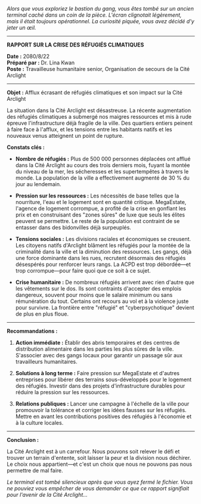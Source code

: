 _Alors que vous exploriez le bastion du gang, vous êtes tombé sur un ancien terminal caché dans un coin de la pièce. L'écran clignotait légèrement, mais il était toujours opérationnel. La curiosité piquée, vous avez décidé d'y jeter un œil._

---

**RAPPORT SUR LA CRISE DES RÉFUGIÉS CLIMATIQUES**

**Date :** 2080/8/22  
**Préparé par :** Dr. Lina Kwan  
**Poste :** Travailleuse humanitaire senior, Organisation de secours de la Cité Arclight

---

**Objet :** Afflux écrasant de réfugiés climatiques et son impact sur la Cité Arclight

La situation dans la Cité Arclight est désastreuse. La récente augmentation des réfugiés climatiques a submergé nos maigres ressources et mis à rude épreuve l'infrastructure déjà fragile de la ville. Des quartiers entiers peinent à faire face à l'afflux, et les tensions entre les habitants natifs et les nouveaux venus atteignent un point de rupture.

**Constats clés :**

- **Nombre de réfugiés :** Plus de 500 000 personnes déplacées ont afflué dans la Cité Arclight au cours des trois derniers mois, fuyant la montée du niveau de la mer, les sécheresses et les supertempêtes à travers le monde. La population de la ville a effectivement augmenté de 30 % du jour au lendemain.

- **Pression sur les ressources :** Les nécessités de base telles que la nourriture, l'eau et le logement sont en quantité critique. MegaEstate, l'agence de logement corrompue, a profité de la crise en gonflant les prix et en construisant des "zones sûres" de luxe que seuls les élites peuvent se permettre. Le reste de la population est contraint de se entasser dans des bidonvilles déjà surpeuplés.

- **Tensions sociales :** Les divisions raciales et économiques se creusent. Les citoyens natifs d'Arclight blâment les réfugiés pour la montée de la criminalité dans la ville et la diminution des ressources. Les gangs, déjà une force dominante dans les rues, recrutent désormais des réfugiés désespérés pour renforcer leurs rangs. La ACPD est trop débordée—et trop corrompue—pour faire quoi que ce soit à ce sujet.

- **Crise humanitaire :** De nombreux réfugiés arrivent avec rien d'autre que les vêtements sur le dos. Ils sont contraints d'accepter des emplois dangereux, souvent pour moins que le salaire minimum ou sans rémunération du tout. Certains ont recours au vol et à la violence juste pour survivre. La frontière entre "réfugié" et "cyberpsychotique" devient de plus en plus floue.

---

**Recommandations :**

1. **Action immédiate :** Établir des abris temporaires et des centres de distribution alimentaire dans les parties les plus sûres de la ville. S'associer avec des gangs locaux pour garantir un passage sûr aux travailleurs humanitaires.

2. **Solutions à long terme :** Faire pression sur MegaEstate et d'autres entreprises pour libérer des terrains sous-développés pour le logement des réfugiés. Investir dans des projets d'infrastructure durables pour réduire la pression sur les ressources.

3. **Relations publiques :** Lancer une campagne à l'échelle de la ville pour promouvoir la tolérance et corriger les idées fausses sur les réfugiés. Mettre en avant les contributions positives des réfugiés à l'économie et à la culture locales.

---

**Conclusion :**

La Cité Arclight est à un carrefour. Nous pouvons soit relever le défi et trouver un terrain d'entente, soit laisser la peur et la division nous déchirer. Le choix nous appartient—et c'est un choix que nous ne pouvons pas nous permettre de mal faire.

_Le terminal est tombé silencieux après que vous ayez fermé le fichier. Vous ne pouviez vous empêcher de vous demander ce que ce rapport signifiait pour l'avenir de la Cité Arclight..._
